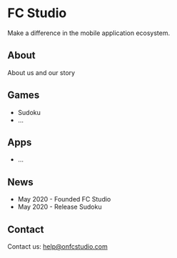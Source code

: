 # FC Studio

Make a difference in the mobile application ecosystem.

## About

About us and our story

## Games

- Sudoku
- ...

## Apps

- ...

## News

- May 2020 - Founded FC Studio
- May 2020 - Release Sudoku

## Contact

Contact us: help@onfcstudio.com